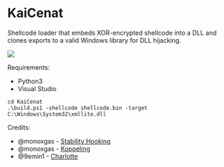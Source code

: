 # KaiCenat

Shellcode loader that embeds XOR-encrypted shellcode into a DLL and clones exports to a valid Windows library for DLL hijacking.

![](https://assets.bwbx.io/images/users/iqjWHBFdfxIU/iMorSlUY7xpM/v5/-1x-1.png)

Requirements:
- Python3
- Visual Studio

```
cd KaiCenat
.\build.ps1 -shellcode shellcode.bin -target C:\Windows\System32\xmllite.dll
```

Credits:
- @monoxgas - [Stability Hooking](https://gist.github.com/monoxgas/5027de10caad036c864efb32533202ec)
- @monoxgas - [Koppeling](https://github.com/monoxgas/Koppeling)
- @9emin1 - [Charlotte](https://github.com/9emin1/charlotte)
